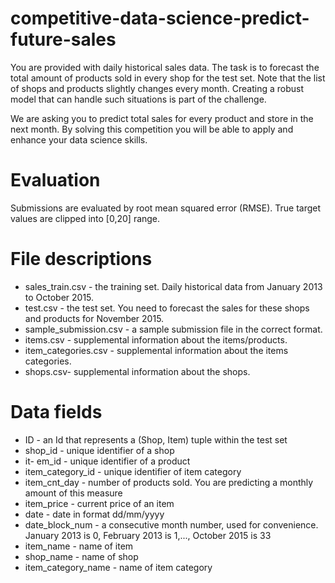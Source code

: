 # competitive-data-science-predict-future-sales

You are provided with daily historical sales data. The task is to forecast the total amount of products sold in every shop for the test set. Note that the list of shops and products slightly changes every month. Creating a robust model that can handle such situations is part of the challenge.  
  
We are asking you to predict total sales for every product and store in the next month. By solving this competition you will be able to apply and enhance your data science skills.

# Evaluation

Submissions are evaluated by root mean squared error (RMSE). True target values are clipped into [0,20] range.

# File descriptions

- sales_train.csv - the training set. Daily historical data from January 2013 to October 2015.  
- test.csv - the test set. You need to forecast the sales for these shops and products for November 2015.  
- sample_submission.csv - a sample submission file in the correct format.  
- items.csv - supplemental information about the items/products.  
- item_categories.csv  - supplemental information about the items categories.  
- shops.csv- supplemental information about the shops.  

# Data fields

- ID - an Id that represents a (Shop, Item) tuple within the test set  
- shop_id - unique identifier of a shop  
- it- em_id - unique identifier of a product  
- item_category_id - unique identifier of item category  
- item_cnt_day - number of products sold. You are predicting a monthly amount of this measure  
- item_price - current price of an item  
- date - date in format dd/mm/yyyy  
- date_block_num - a consecutive month number, used for convenience. January 2013 is 0, February 2013 is 1,..., October 2015 is 33  
- item_name - name of item  
- shop_name - name of shop  
- item_category_name - name of item category  
